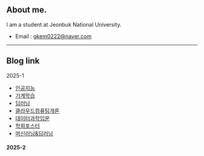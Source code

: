 ## About me. 
 I am a student at Jeonbuk National University.
* Email : gkem0222@naver.com
---
## Blog link
 2025-1
* [인공지능](https://sangmin1208.github.io/AI2025/)
* [기계학습](https://sangmin1208.github.io/ML2025/)
* [딥러닝](https://sangmin1208.github.io/DL2025/)
* [클라우드컴퓨팅개론](https://sangmin1208.github.io/CC2025/)
* [데이터과학입문](https://sangmin1208.github.io/DC2025/)
* [학회포스터](https://sangmin1208.github.io/poster2025/)
* [머신러닝&딥러닝](https://sangmin1208.github.io/ML-DL/)

#### 2025-2

<!--
**SangMin1208/SangMin1208** is a ✨ _special_ ✨ repository because its `README.md` (this file) appears on your GitHub profile.

Here are some ideas to get you started:

- 🔭 I’m currently working on ...
- 🌱 I’m currently learning ...
- 👯 I’m looking to collaborate on ...
- 🤔 I’m looking for help with ...
- 💬 Ask me about ...
- 📫 How to reach me: ...
- 😄 Pronouns: ...
- ⚡ Fun fact: ...
-->
